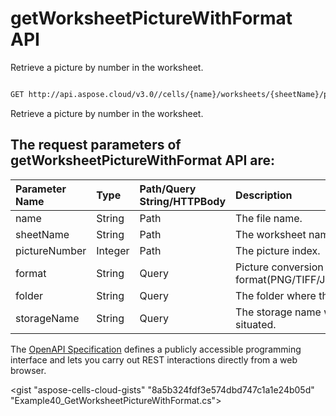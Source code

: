 # **getWorksheetPictureWithFormat API**

Retrieve a picture by number in the worksheet. 

```bash

GET http://api.aspose.cloud/v3.0//cells/{name}/worksheets/{sheetName}/pictures/{pictureNumber}

```
Retrieve a picture by number in the worksheet.

## The request parameters of **getWorksheetPictureWithFormat** API are: 

| Parameter Name | Type | Path/Query String/HTTPBody | Description | 
| :- | :- | :- |:- | 
|name|String|Path|The file name.|
|sheetName|String|Path|The worksheet name.|
|pictureNumber|Integer|Path|The picture index.|
|format|String|Query|Picture conversion format(PNG/TIFF/JPEG/GIF/EMF/BMP).|
|folder|String|Query|The folder where the file is situated.|
|storageName|String|Query|The storage name where the file is situated.|


The [OpenAPI Specification](https://reference.aspose.cloud/cells/#/PicturesController/GetWorksheetPictureWithFormat) defines a publicly accessible programming interface and lets you carry out REST interactions directly from a web browser.

<gist "aspose-cells-cloud-gists" "8a5b324fdf3e574dbd747c1a1e24b05d" "Example40_GetWorksheetPictureWithFormat.cs">

